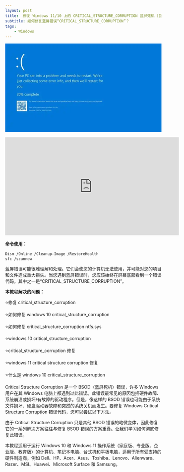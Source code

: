 ```yaml
---
layout: post
title:  修复 Windows 11/10 上的 CRITICAL_STRUCTURE_CORRUPTION 蓝屏死机 [指南]
subtitle: 如何修复蓝屏错误“CRITICAL_STRUCTURE_CORRUPTION”？
tags:
    - Windows
---
```

![CRITICAL_STRUCTURE_CORRUPTION 蓝屏](https://raw.githubusercontent.com/huijingfei/Blog_Gitalk/refs/heads/main/Images/blue-screen.webp)

<iframe width="560" height="315" src="https://www.youtube.com/embed/T4w4IMq3KOo?si=FJZkafmJE9GeumvX" title="YouTube video player" frameborder="0" allow="accelerometer; autoplay; clipboard-write; encrypted-media; gyroscope; picture-in-picture; web-share" referrerpolicy="strict-origin-when-cross-origin" allowfullscreen></iframe>

**命令使用：**
```
Dism /Online /Cleanup-Image /RestoreHealth
sfc /scannow
```
蓝屏错误可能很难理解和处理。它们会使您的计算机无法使用，并可能对您的项目和文件造成重大损失。当您遇到蓝屏错误时，您应该始终在屏幕底部看到一个错误代码。其中之一是“CRITICAL_STRUCTURE_CORRUPTION”。

**本教程解决的问题：**

⭐修复 critical_structure_corruption

⭐如何修复 windows 10 critical_structure_corruption

⭐如何修复 critical_structure_corruption ntfs.sys

⭐windows 10 critical_structure_corruption

⭐critical_structure_corruption 修复

⭐windows 11 critical structure corruption 修复

⭐什么是 windows 10 critical_structure_corruption

Critical Structure Corruption 是一个 BSOD（蓝屏死机）错误，许多 Windows 用户在其 Windows 电脑上都遇到过此错误。此错误最常见的原因包括硬件故障、系统崩溃或损坏/有故障的驱动程序。但是，像这样的 BSOD 错误也可能由于系统文件损坏、硬盘驱动器故障和突然的系统关机而发生。要修复 Windows Critical Structure Corruption 错误代码，您可以尝试以下方法。

由于 Critical Structure Corruption 只是其他 BSOD 错误的略微变体，因此修复它的一系列解决方案往往与修复 BSOD 错误的方案重叠。让我们学习如何彻底修复此错误。

本教程适用于运行 Windows 10 和 Windows 11 操作系统（家庭版、专业版、企业版、教育版）的计算机、笔记本电脑、台式机和平板电脑，适用于所有受支持的硬件制造商，例如 Dell、HP、Acer、Asus、Toshiba、Lenovo、Alienware、Razer、MSI、Huawei、Microsoft Surface 和 Samsung。
